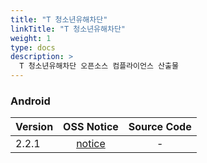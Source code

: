 ```yaml
---
title: "T 청소년유해차단"
linkTitle: "T 청소년유해차단"
weight: 1
type: docs
description: >
  T 청소년유해차단 오픈소스 컴플라이언스 산출물
---
```


### Android

| Version | OSS Notice | Source Code |
|---|:---:|:---:|
| 2.2.1 | [notice](https://opensource.sktelecom.com/compliance_artifacts/t_hazard/android/2.2.1/T_Hazard_android_2.2.1_OSS_Notice.html)  | - |